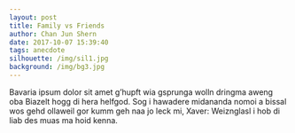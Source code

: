 ```yaml
---
layout: post
title: Family vs Friends
author: Chan Jun Shern
date: 2017-10-07 15:39:40
tags: anecdote
silhouette: /img/sil1.jpg
background: /img/bg3.jpg
---
```


Bavaria ipsum dolor sit amet g’hupft wia gsprunga wolln dringma aweng oba Biazelt hogg di hera helfgod. Sog i hawadere midananda nomoi a bissal wos gehd ollaweil gor kumm geh naa jo leck mi, Xaver: Weiznglasl i hob di liab des muas ma hoid kenna.
